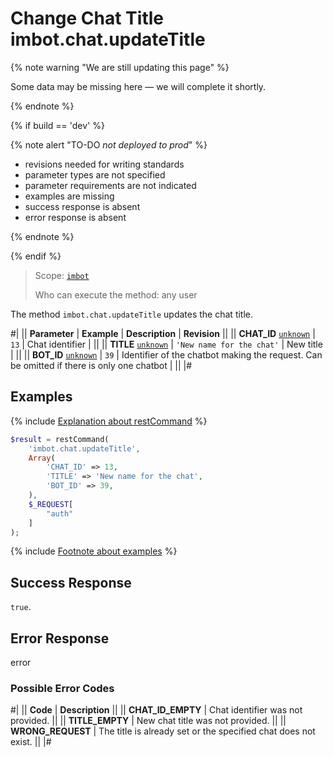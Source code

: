 # Change Chat Title imbot.chat.updateTitle

{% note warning "We are still updating this page" %}

Some data may be missing here — we will complete it shortly.

{% endnote %}

{% if build == 'dev' %}

{% note alert "TO-DO _not deployed to prod_" %}

- revisions needed for writing standards
- parameter types are not specified
- parameter requirements are not indicated
- examples are missing
- success response is absent
- error response is absent

{% endnote %}

{% endif %}

> Scope: [`imbot`](../../scopes/permissions.md)
>
> Who can execute the method: any user

The method `imbot.chat.updateTitle` updates the chat title.

#|
|| **Parameter** | **Example** | **Description** | **Revision** ||
|| **CHAT_ID**
[`unknown`](../../data-types.md) | `13` | Chat identifier | ||
|| **TITLE**
[`unknown`](../../data-types.md) | `'New name for the chat'` | New title | ||
|| **BOT_ID**
[`unknown`](../../data-types.md) | `39` | Identifier of the chatbot making the request. Can be omitted if there is only one chatbot | ||
|#

## Examples

{% include [Explanation about restCommand](../_includes/rest-command.md) %}

```php
$result = restCommand(
    'imbot.chat.updateTitle',
    Array(
        'CHAT_ID' => 13,
        'TITLE' => 'New name for the chat',
        'BOT_ID' => 39,
    ),
    $_REQUEST[
        "auth"
    ]
);
```

{% include [Footnote about examples](../../../_includes/examples.md) %}

## Success Response

`true`.

## Error Response

error

### Possible Error Codes

#|
|| **Code** | **Description** ||
|| **CHAT_ID_EMPTY** | Chat identifier was not provided. ||
|| **TITLE_EMPTY** | New chat title was not provided. ||
|| **WRONG_REQUEST** | The title is already set or the specified chat does not exist. ||
|#